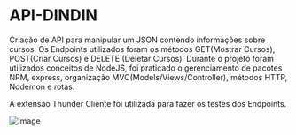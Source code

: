 # API-DINDIN

Criação de API para manipular um JSON contendo informações sobre cursos. Os Endpoints utilizados foram os métodos GET(Mostrar Cursos), POST(Criar Cursos) e DELETE (Deletar Cursos). Durante o projeto foram utilizados conceitos de NodeJS, foi praticado o gerenciamento de pacotes NPM, express, organização MVC(Models/Views/Controller), métodos HTTP, Nodemon e rotas.

A extensão Thunder Cliente foi utilizada para fazer os testes dos Endpoints.

![image](https://user-images.githubusercontent.com/75628342/188731246-e98c4556-fbc9-40a8-bb08-b632d380d18e.png)

